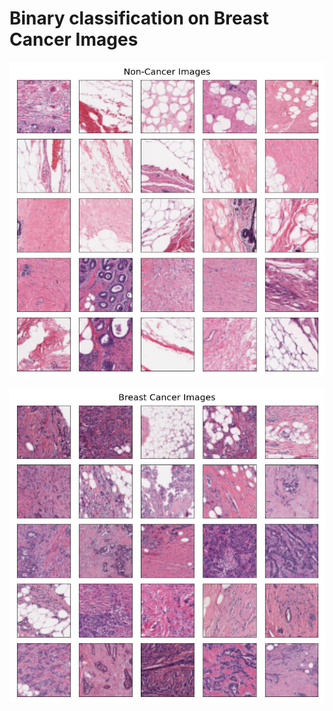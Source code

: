 # Binary classification on Breast Cancer Images 


![....](https://github.com/gimoonnam/CV/blob/main/non-Cancer-Images.png)

![....](https://github.com/gimoonnam/CV/blob/main/Cancer-Images.png)


